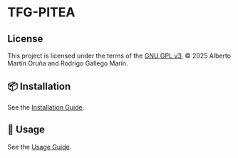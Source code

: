 # TFG-PITEA

## License

This project is licensed under the terms of the [GNU GPL v3](LICENSE), © 2025 Alberto Martín Oruña and Rodrigo Gallego Marín.

## 📦 Installation
See the [Installation Guide](./docs/INSTALL.md).

## 🚀 Usage
See the [Usage Guide](./docs/USAGE.md).
